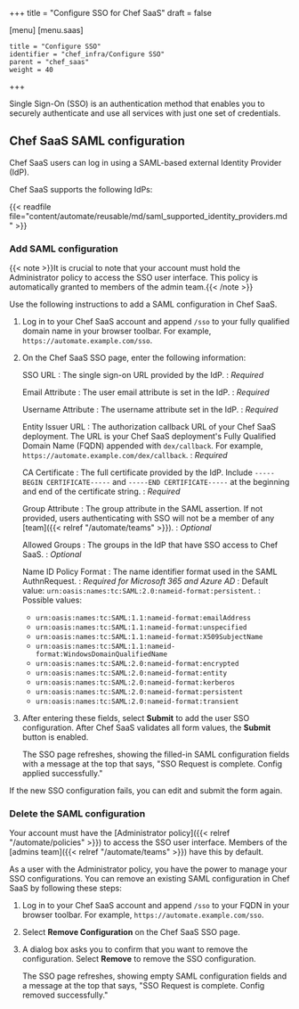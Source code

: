 +++
title = "Configure SSO for Chef SaaS"
draft = false

[menu]
  [menu.saas]

    title = "Configure SSO"
    identifier = "chef_infra/Configure SSO"
    parent = "chef_saas"
    weight = 40
+++

Single Sign-On (SSO) is an authentication method that enables you to securely authenticate and use all services with just one set of credentials.

## Chef SaaS SAML configuration

Chef SaaS users can log in using a SAML-based external Identity Provider (IdP).

Chef SaaS supports the following IdPs:

{{< readfile file="content/automate/reusable/md/saml_supported_identity_providers.md" >}}

### Add SAML configuration

{{< note >}}It is crucial to note that your account must hold the Administrator policy to access the SSO user interface. This policy is automatically granted to members of the admin team.{{< /note >}}

Use the following instructions to add a SAML configuration in Chef SaaS.

1. Log in to your Chef SaaS account and append `/sso` to your fully qualified domain name in your browser toolbar. For example, `https://automate.example.com/sso`.

1. On the Chef SaaS SSO page, enter the following information:

   SSO URL
   : The single sign-on URL provided by the IdP.
   : _Required_

   Email Attribute
   : The user email attribute is set in the IdP.
   : _Required_

   Username Attribute
   : The username attribute set in the IdP.
   : _Required_

   Entity Issuer URL
   : The authorization callback URL of your Chef SaaS deployment. The URL is your Chef SaaS deployment's Fully Qualified Domain Name (FQDN) appended with `dex/callback`. For example, `https://automate.example.com/dex/callback`.
   : _Required_

   CA Certificate
   : The full certificate provided by the IdP. Include `-----BEGIN CERTIFICATE-----` and `-----END CERTIFICATE-----` at the beginning and end of the certificate string.
   : _Required_

   Group Attribute
   : The group attribute in the SAML assertion.
     If not provided, users authenticating with SSO will not be a member of any [team]({{< relref "/automate/teams" >}}).
   : _Optional_

   Allowed Groups
   : The groups in the IdP that have SSO access to Chef SaaS.
   : _Optional_

   Name ID Policy Format
   : The name identifier format used in the SAML AuthnRequest.
   : _Required for Microsoft 365 and Azure AD_
   : Default value: `urn:oasis:names:tc:SAML:2.0:nameid-format:persistent`.
   : Possible values:
     - `urn:oasis:names:tc:SAML:1.1:nameid-format:emailAddress`
     - `urn:oasis:names:tc:SAML:1.1:nameid-format:unspecified`
     - `urn:oasis:names:tc:SAML:1.1:nameid-format:X509SubjectName`
     - `urn:oasis:names:tc:SAML:1.1:nameid-format:WindowsDomainQualifiedName`
     - `urn:oasis:names:tc:SAML:2.0:nameid-format:encrypted`
     - `urn:oasis:names:tc:SAML:2.0:nameid-format:entity`
     - `urn:oasis:names:tc:SAML:2.0:nameid-format:kerberos`
     - `urn:oasis:names:tc:SAML:2.0:nameid-format:persistent`
     - `urn:oasis:names:tc:SAML:2.0:nameid-format:transient`

1. After entering these fields, select **Submit** to add the user SSO configuration. After Chef SaaS validates all form values, the **Submit** button is enabled.

   The SSO page refreshes, showing the filled-in SAML configuration fields with a message at the top that says, "SSO Request is complete. Config applied successfully."

If the new SSO configuration fails, you can edit and submit the form again.

### Delete the SAML configuration

Your account must have the [Administrator policy]({{< relref "/automate/policies" >}}) to access the SSO user interface. Members of the [admins team]({{< relref "/automate/teams" >}}) have this by default.

As a user with the Administrator policy, you have the power to manage your SSO configurations. You can remove an existing SAML configuration in Chef SaaS by following these steps:

1. Log in to your Chef SaaS account and append `/sso` to your FQDN in your browser toolbar. For example, `https://automate.example.com/sso`.

1. Select **Remove Configuration** on the Chef SaaS SSO page.

1. A dialog box asks you to confirm that you want to remove the configuration. Select **Remove** to remove the SSO configuration.

   The SSO page refreshes, showing empty SAML configuration fields and a message at the top that says, "SSO Request is complete. Config removed successfully."
